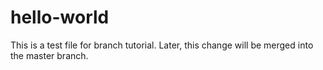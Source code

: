# hello-world
This is a test file for branch tutorial.
Later, this change will be merged into the master branch. 
